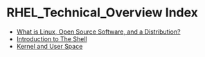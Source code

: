 # RHEL_Technical_Overview Index

- [What is Linux, Open Source Software, and a Distribution?](./CHPT01_What_is_Linux.md)
- [Introduction to The Shell](./CHPT02_Intro_To_The_Shell.md)
- [Kernel and User Space](./CHPT03_Kernel_And_User_Space.md)
